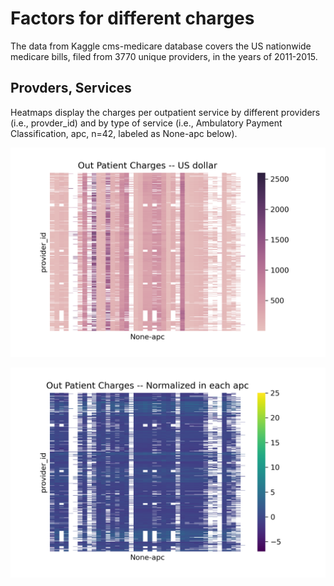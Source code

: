 # Factors for different charges
The data from Kaggle cms-medicare database covers the US nationwide medicare bills, filed from 3770 unique providers, in the years of 2011-2015. 

## Provders, Services
Heatmaps display the charges per outpatient service by different providers (i.e., provder_id) and by type of service (i.e., Ambulatory Payment Classification, apc, n=42, labeled as None-apc below).      

![Figure1](OutPatientCharges.png)     

![Figure2](OutPatientChargesNorm.png)

